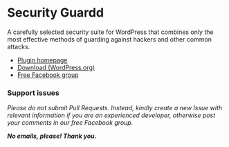 # Security Guardd

A carefully selected security suite for WordPress that combines only the most effective methods of guarding against hackers and other common attacks.

* [Plugin homepage](https://www.littlebizzy.com/plugins/security-guard)
* [Download (WordPress.org)](https://wordpress.org/plugins/security-guard-littlebizzy)
* [Free Facebook group](https://www.facebook.com/groups/littlebizzy/)

### Support issues

*Please do not submit Pull Requests. Instead, kindly create a new Issue with relevant information if you are an experienced developer, otherwise post your comments in our free Facebook group.*

***No emails, please! Thank you.***

